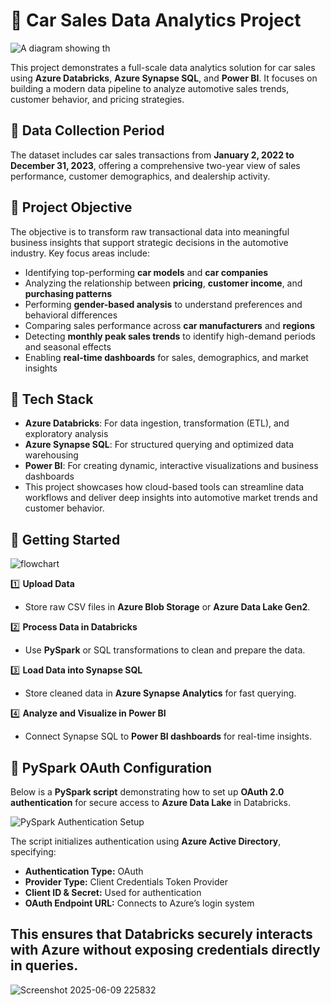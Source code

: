# 🚗 Car Sales Data Analytics Project

![A diagram showing th](https://github.com/user-attachments/assets/81cdfcac-ce51-4caf-87a1-dee2de8cf138)

This project demonstrates a full-scale data analytics solution for car sales using **Azure Databricks**, **Azure Synapse SQL**, and **Power BI**. It focuses on building a modern data pipeline to analyze automotive sales trends, customer behavior, and pricing strategies.

## 📅 Data Collection Period

The dataset includes car sales transactions from **January 2, 2022 to December 31, 2023**, offering a comprehensive two-year view of sales performance, customer demographics, and dealership activity.

## 🎯 Project Objective

The objective is to transform raw transactional data into meaningful business insights that support strategic decisions in the automotive industry. Key focus areas include:

- Identifying top-performing **car models** and **car companies**
- Analyzing the relationship between **pricing**, **customer income**, and **purchasing patterns**
- Performing **gender-based analysis** to understand preferences and behavioral differences
- Comparing sales performance across **car manufacturers** and **regions**
- Detecting **monthly peak sales trends** to identify high-demand periods and seasonal effects
- Enabling **real-time dashboards** for sales, demographics, and market insights

## 🧰 Tech Stack

- **Azure Databricks**: For data ingestion, transformation (ETL), and exploratory analysis
- **Azure Synapse SQL**: For structured querying and optimized data warehousing
- **Power BI**: For creating dynamic, interactive visualizations and business dashboards
- This project showcases how cloud-based tools can streamline data workflows and deliver deep insights into automotive market trends and customer behavior.

## 🚀 Getting Started  

![flowchart](https://github.com/user-attachments/assets/a237644e-0654-4db6-9bf5-c667e3d3739d)

1️⃣ **Upload Data**  
- Store raw CSV files in **Azure Blob Storage** or **Azure Data Lake Gen2**.  

2️⃣ **Process Data in Databricks**  
- Use **PySpark** or SQL transformations to clean and prepare the data.  

3️⃣ **Load Data into Synapse SQL**  
- Store cleaned data in **Azure Synapse Analytics** for fast querying.  

4️⃣ **Analyze and Visualize in Power BI**  
- Connect Synapse SQL to **Power BI dashboards** for real-time insights.  

## 🔐 PySpark OAuth Configuration  

Below is a **PySpark script** demonstrating how to set up **OAuth 2.0 authentication** for secure access to **Azure Data Lake** in Databricks.  

![PySpark Authentication Setup](path/to/image.png)  

The script initializes authentication using **Azure Active Directory**, specifying:  
- **Authentication Type:** OAuth  
- **Provider Type:** Client Credentials Token Provider  
- **Client ID & Secret:** Used for authentication  
- **OAuth Endpoint URL:** Connects to Azure’s login system  

This ensures that Databricks securely interacts with Azure **without exposing credentials directly** in queries.  
---























![Screenshot 2025-06-09 225832](https://github.com/user-attachments/assets/6b42be6d-e6b9-4eaf-8af3-084e01dacd06)





























